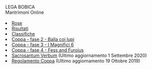 <th>LEGA BOBICA<br/></th><td>Mantrimoni Online</td><th><br/></th><th><br/></th><li><a href="https://denno985.github.io/rose" class="active">Rose</a></li><li><a href="https://denno985.github.io/risultati" class="active">Risultati</a></li><li><a href="https://denno985.github.io/classifiche" class="active">Classifiche</a></li><li><a href="https://denno985.github.io/coppa/fase2" class="active">Coppa - fase 2 - Balla coi lupi</a></li><li><a href="https://denno985.github.io/coppa/fase3" class="active">Coppa - fase 3 - I Magnifici 6</a></li><li><a href="https://denno985.github.io/coppa/fase4" class="active">Coppa - fase 4 - Fess and Furoius</a></li><li><a href="https://denno985.github.io/verbum.pdf" class="active">Sacrosantum Verbum</a> (Ultimo aggiornamento 1 Settembre 2020)</li><li><a href="https://denno985.github.io/coppa.pdf" class="active">Regolamento Coppa</a> (Ultimo aggiornamento 19 Ottobre 2019)</li>